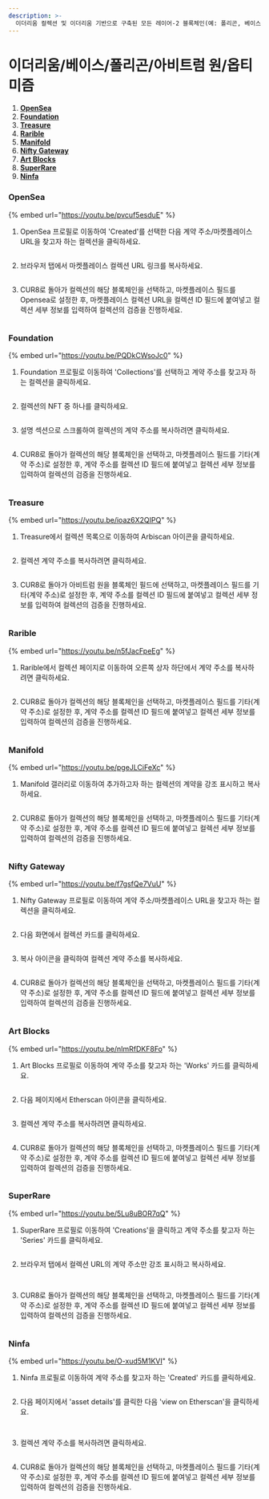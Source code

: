 ```yaml
---
description: >-
  이더리움 컬렉션 및 이더리움 기반으로 구축된 모든 레이어-2 블록체인(예: 폴리곤, 베이스, 아비트럼 원, 옵티미즘)에서 계약 주소/마켓플레이스 URL을 찾기 위한 지침을 따라 주세요.
---
```


# 이더리움/베이스/폴리곤/아비트럼 원/옵티미즘

1. [**OpenSea**](ethereum-base-polygon-arbitrum-one-optimism.md#opensea)
2. [**Foundation**](ethereum-base-polygon-arbitrum-one-optimism.md#foundation)
3. [**Treasure**](ethereum-base-polygon-arbitrum-one-optimism.md#treasure)
4. [**Rarible**](ethereum-base-polygon-arbitrum-one-optimism.md#rarible)
5. [**Manifold**](ethereum-base-polygon-arbitrum-one-optimism.md#manifold)
6. [**Nifty Gateway**](ethereum-base-polygon-arbitrum-one-optimism.md#nifty-gateway)
7. [**Art Blocks**](ethereum-base-polygon-arbitrum-one-optimism.md#art-blocks)
8. [**SuperRare**](ethereum-base-polygon-arbitrum-one-optimism.md#superrare)
9. [**Ninfa**](ethereum-base-polygon-arbitrum-one-optimism.md#ninfa)

### OpenSea

{% embed url="https://youtu.be/pvcuf5esduE" %}

1. OpenSea 프로필로 이동하여 'Created'를 선택한 다음 계약 주소/마켓플레이스 URL을 찾고자 하는 컬렉션을 클릭하세요.

<figure><img src="../../.gitbook/assets/Screenshot 2024-08-30 at 06.06.37.png" alt=""><figcaption></figcaption></figure>

2. 브라우저 탭에서 마켓플레이스 컬렉션 URL 링크를 복사하세요.

<figure><img src="../../.gitbook/assets/Screenshot 2024-09-17 at 15.03.49.png" alt=""><figcaption></figcaption></figure>

3. CUR8로 돌아가 컬렉션의 해당 블록체인을 선택하고, 마켓플레이스 필드를 Opensea로 설정한 후, 마켓플레이스 컬렉션 URL을 컬렉션 ID 필드에 붙여넣고 컬렉션 세부 정보를 입력하여 컬렉션의 검증을 진행하세요.

<figure><img src="../../.gitbook/assets/Screenshot 2025-01-31 at 10.43.22.png" alt=""><figcaption></figcaption></figure>

### Foundation

{% embed url="https://youtu.be/PQDkCWsoJc0" %}

1. Foundation 프로필로 이동하여 'Collections'를 선택하고 계약 주소를 찾고자 하는 컬렉션을 클릭하세요.

<figure><img src="../../.gitbook/assets/Screenshot 2024-08-30 at 06.41.17.png" alt=""><figcaption></figcaption></figure>

2. 컬렉션의 NFT 중 하나를 클릭하세요.

<figure><img src="../../.gitbook/assets/Screenshot 2024-08-30 at 06.43.05.png" alt=""><figcaption></figcaption></figure>

3. 설명 섹션으로 스크롤하여 컬렉션의 계약 주소를 복사하려면 클릭하세요.

<figure><img src="../../.gitbook/assets/Screenshot 2024-08-30 at 06.44.23.png" alt=""><figcaption></figcaption></figure>

4. CUR8로 돌아가 컬렉션의 해당 블록체인을 선택하고, 마켓플레이스 필드를 기타(계약 주소)로 설정한 후, 계약 주소를 컬렉션 ID 필드에 붙여넣고 컬렉션 세부 정보를 입력하여 컬렉션의 검증을 진행하세요.

<figure><img src="../../.gitbook/assets/Screenshot 2025-01-31 at 10.45.35.png" alt=""><figcaption></figcaption></figure>

### Treasure

{% embed url="https://youtu.be/ioaz6X2QIPQ" %}

1. Treasure에서 컬렉션 목록으로 이동하여 Arbiscan 아이콘을 클릭하세요.

<figure><img src="../../.gitbook/assets/Screenshot 2024-09-19 at 10.27.08.png" alt=""><figcaption></figcaption></figure>

2. 컬렉션 계약 주소를 복사하려면 클릭하세요.

<figure><img src="../../.gitbook/assets/Screenshot 2024-09-19 at 10.33.42.png" alt=""><figcaption></figcaption></figure>

3. CUR8로 돌아가 아비트럼 원을 블록체인 필드에 선택하고, 마켓플레이스 필드를 기타(계약 주소)로 설정한 후, 계약 주소를 컬렉션 ID 필드에 붙여넣고 컬렉션 세부 정보를 입력하여 컬렉션의 검증을 진행하세요.

<figure><img src="../../.gitbook/assets/Screenshot 2025-01-31 at 10.47.35.png" alt=""><figcaption></figcaption></figure>

### Rarible

{% embed url="https://youtu.be/n5fJacFpeEg" %}

1. Rarible에서 컬렉션 페이지로 이동하여 오른쪽 상자 하단에서 계약 주소를 복사하려면 클릭하세요.

<figure><img src="../../.gitbook/assets/Screenshot 2024-09-19 at 10.48.45.png" alt=""><figcaption></figcaption></figure>

2. CUR8로 돌아가 컬렉션의 해당 블록체인을 선택하고, 마켓플레이스 필드를 기타(계약 주소)로 설정한 후, 계약 주소를 컬렉션 ID 필드에 붙여넣고 컬렉션 세부 정보를 입력하여 컬렉션의 검증을 진행하세요.

<figure><img src="../../.gitbook/assets/Screenshot 2025-01-31 at 10.45.35.png" alt=""><figcaption></figcaption></figure>

### Manifold

{% embed url="https://youtu.be/pgeJLCiFeXc" %}

1. Manifold 갤러리로 이동하여 추가하고자 하는 컬렉션의 계약을 강조 표시하고 복사하세요.

<figure><img src="../../.gitbook/assets/Screenshot 2024-10-18 at 07.10.29.png" alt=""><figcaption></figcaption></figure>

2. CUR8로 돌아가 컬렉션의 해당 블록체인을 선택하고, 마켓플레이스 필드를 기타(계약 주소)로 설정한 후, 계약 주소를 컬렉션 ID 필드에 붙여넣고 컬렉션 세부 정보를 입력하여 컬렉션의 검증을 진행하세요.

<figure><img src="../../.gitbook/assets/Screenshot 2025-01-31 at 10.49.54.png" alt=""><figcaption></figcaption></figure>

### Nifty Gateway

{% embed url="https://youtu.be/f7gsfQe7VuU" %}

1. Nifty Gateway 프로필로 이동하여 계약 주소/마켓플레이스 URL을 찾고자 하는 컬렉션을 클릭하세요.

<figure><img src="../../.gitbook/assets/Screenshot 2024-11-06 at 09.48.14.png" alt=""><figcaption></figcaption></figure>

2. 다음 화면에서 컬렉션 카드를 클릭하세요.

<figure><img src="../../.gitbook/assets/Screenshot 2024-11-06 at 09.50.05.png" alt=""><figcaption></figcaption></figure>

3. 복사 아이콘을 클릭하여 컬렉션 계약 주소를 복사하세요.

<figure><img src="../../.gitbook/assets/Screenshot 2024-11-06 at 09.51.11.png" alt=""><figcaption></figcaption></figure>

4. CUR8로 돌아가 컬렉션의 해당 블록체인을 선택하고, 마켓플레이스 필드를 기타(계약 주소)로 설정한 후, 계약 주소를 컬렉션 ID 필드에 붙여넣고 컬렉션 세부 정보를 입력하여 컬렉션의 검증을 진행하세요.

<figure><img src="../../.gitbook/assets/Screenshot 2025-01-31 at 10.49.54.png" alt=""><figcaption></figcaption></figure>

### Art Blocks

{% embed url="https://youtu.be/nImRfDKF8Fo" %}

1. Art Blocks 프로필로 이동하여 계약 주소를 찾고자 하는 'Works' 카드를 클릭하세요.

<figure><img src="../../.gitbook/assets/Screenshot 2024-12-19 at 06.54.12.png" alt=""><figcaption></figcaption></figure>

2. 다음 페이지에서 Etherscan 아이콘을 클릭하세요.

<figure><img src="../../.gitbook/assets/Screenshot 2024-12-19 at 06.56.15.png" alt=""><figcaption></figcaption></figure>

3. 컬렉션 계약 주소를 복사하려면 클릭하세요.

<figure><img src="../../.gitbook/assets/Screenshot 2024-12-19 at 06.58.40.png" alt=""><figcaption></figcaption></figure>

4. CUR8로 돌아가 컬렉션의 해당 블록체인을 선택하고, 마켓플레이스 필드를 기타(계약 주소)로 설정한 후, 계약 주소를 컬렉션 ID 필드에 붙여넣고 컬렉션 세부 정보를 입력하여 컬렉션의 검증을 진행하세요.

<figure><img src="../../.gitbook/assets/Screenshot 2025-01-31 at 10.49.54.png" alt=""><figcaption></figcaption></figure>

### SuperRare

{% embed url="https://youtu.be/5Lu8uBOR7qQ" %}

1. SuperRare 프로필로 이동하여 'Creations'을 클릭하고 계약 주소를 찾고자 하는 'Series' 카드를 클릭하세요.

<figure><img src="../../.gitbook/assets/Screenshot 2024-12-19 at 06.46.10.png" alt=""><figcaption></figcaption></figure>

2. 브라우저 탭에서 컬렉션 URL의 계약 주소만 강조 표시하고 복사하세요.

<figure><img src="../../.gitbook/assets/Screenshot 2024-12-19 at 06.48.55.png" alt=""><figcaption></figcaption></figure>

<figure><img src="../../.gitbook/assets/Screenshot 2024-12-19 at 06.52.00.png" alt=""><figcaption></figcaption></figure>

3. CUR8로 돌아가 컬렉션의 해당 블록체인을 선택하고, 마켓플레이스 필드를 기타(계약 주소)로 설정한 후, 계약 주소를 컬렉션 ID 필드에 붙여넣고 컬렉션 세부 정보를 입력하여 컬렉션의 검증을 진행하세요.

<figure><img src="../../.gitbook/assets/Screenshot 2025-01-31 at 10.49.54.png" alt=""><figcaption></figcaption></figure>

### Ninfa

{% embed url="https://youtu.be/O-xud5M1KVI" %}

1. Ninfa 프로필로 이동하여 계약 주소를 찾고자 하는 'Created' 카드를 클릭하세요.

<figure><img src="../../.gitbook/assets/Screenshot 2025-01-15 at 11.31.35.png" alt=""><figcaption></figcaption></figure>

2. 다음 페이지에서 'asset details'를 클릭한 다음 'view on Etherscan'을 클릭하세요.

<figure><img src="../../.gitbook/assets/Screenshot 2025-01-15 at 11.32.57.png" alt=""><figcaption></figcaption></figure>

<figure><img src="../../.gitbook/assets/Screenshot 2025-01-15 at 11.34.44.png" alt=""><figcaption></figcaption></figure>

3. 컬렉션 계약 주소를 복사하려면 클릭하세요.

<figure><img src="../../.gitbook/assets/Screenshot 2025-01-15 at 11.35.54.png" alt=""><figcaption></figcaption></figure>

4. CUR8로 돌아가 컬렉션의 해당 블록체인을 선택하고, 마켓플레이스 필드를 기타(계약 주소)로 설정한 후, 계약 주소를 컬렉션 ID 필드에 붙여넣고 컬렉션 세부 정보를 입력하여 컬렉션의 검증을 진행하세요.

<figure><img src="../../.gitbook/assets/Screenshot 2025-01-31 at 10.49.54.png" alt=""><figcaption></figcaption></figure>